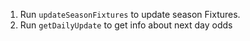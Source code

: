 1. Run `updateSeasonFixtures` to update season Fixtures.
2. Run `getDailyUpdate` to get info about next day odds
